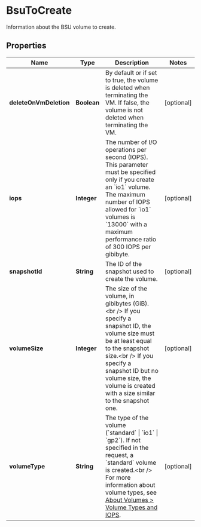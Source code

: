 

# BsuToCreate

Information about the BSU volume to create.

## Properties

| Name | Type | Description | Notes |
|------------ | ------------- | ------------- | -------------|
|**deleteOnVmDeletion** | **Boolean** | By default or if set to true, the volume is deleted when terminating the VM. If false, the volume is not deleted when terminating the VM. |  [optional] |
|**iops** | **Integer** | The number of I/O operations per second (IOPS). This parameter must be specified only if you create an &#x60;io1&#x60; volume. The maximum number of IOPS allowed for &#x60;io1&#x60; volumes is &#x60;13000&#x60; with a maximum performance ratio of 300 IOPS per gibibyte. |  [optional] |
|**snapshotId** | **String** | The ID of the snapshot used to create the volume. |  [optional] |
|**volumeSize** | **Integer** | The size of the volume, in gibibytes (GiB).&lt;br /&gt; If you specify a snapshot ID, the volume size must be at least equal to the snapshot size.&lt;br /&gt; If you specify a snapshot ID but no volume size, the volume is created with a size similar to the snapshot one. |  [optional] |
|**volumeType** | **String** | The type of the volume (&#x60;standard&#x60; \\| &#x60;io1&#x60; \\| &#x60;gp2&#x60;). If not specified in the request, a &#x60;standard&#x60; volume is created.&lt;br /&gt; For more information about volume types, see [About Volumes &gt; Volume Types and IOPS](https://docs.outscale.com/en/userguide/About-Volumes.html#_volume_types_and_iops). |  [optional] |



